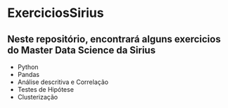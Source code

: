 # ExerciciosSirius
## Neste repositório, encontrará alguns exercicios do Master Data Science da Sirius
- Python
- Pandas
- Análise descritiva e Correlação
- Testes de Hipótese
- Clusterização
